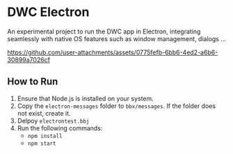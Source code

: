 # DWC Electron

An experimental project to run the DWC app in Electron, integrating seamlessly with native OS features such as window management, dialogs ...


https://github.com/user-attachments/assets/0775fefb-6bb6-4ed2-a6b6-30899a7026cf


## How to Run

1. Ensure that Node.js is installed on your system.
2. Copy the `electron-messages` folder to `bbx/messages`. If the folder does not exist, create it.
3. Delpoy `electrontest.bbj`
4. Run the following commands:
   - `npm install`
   - `npm start`


